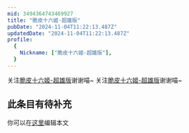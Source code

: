 ```yaml
---
mid: 3494364743469927
title: "脆皮十六姬-超雄版"
pubDate: "2024-11-04T11:22:13.487Z"
updatedDate: "2024-11-04T11:22:13.487Z"
profile:
  {
    Nickname: ["脆皮十六姬-超雄版"],
  }
---
```


关注[脆皮十六姬-超雄版](https://space.bilibili.com/3494364743469927)谢谢喵~ 关注[脆皮十六姬-超雄版](https://space.bilibili.com/3494364743469927)谢谢喵~

## 此条目有待补充
你可以在[这里](https://github.com/Yuhanawa/VTuber.ICU/edit/master/src/content/v/脆皮十六姬-超雄版/index.md)编辑本文
